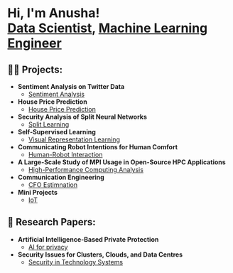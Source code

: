 <h1>Hi, I'm Anusha! <br/><a href="https://github.com/Anusha-Katha">Data Scientist</a>, <a href="https://www.linkedin.com/in/anusha-katha-843605171/">Machine Learning Engineer</a>

<h2>👨‍💻 Projects:</h2>

- <b>Sentiment Analysis on Twitter Data</b>
  - [Sentiment Analysis](https://github.com/Anusha-Katha/Academic-Projects/blob/main/sentiment_analysis.ipynb)
- <b>House Price Prediction</b>
  - [House Price Prediction](https://github.com/Anusha-Katha/Academic-Projects/blob/main/House_price_prediction.ipynb)
- <b>Security Analysis of Split Neural Networks</b>
  - [Split Learning](https://github.com/Anusha-Katha/Academic-Projects/blob/main/Split_Learning.pdf)
- <b>Self-Supervised Learning</b>
  - [Visual Representation Learning](https://github.com/Anusha-Katha/Anusha-Katha/assets/123344983/bd7d1799-0e4f-4004-a80b-267df7d05262)
- <b>Communicating Robot Intentions for Human Comfort</b>
  - [Human-Robot Interaction](https://github.com/Anusha-Katha/Academic-Projects/blob/main/Communicating_Robot_Intentions_for_Human_Comfort.pdf)
- <b>A Large-Scale Study of MPI Usage in Open-Source HPC Applications</b>
  - [High-Performance Computing Analysis](https://github.com/Anusha-Katha/Anusha-Katha/assets/123344983/be504667-37c2-419c-9a90-40449db4427a)
- <b>Communication Engineering</b>
  - [CFO Estimnation](https://github.com/Anusha-Katha/Academic-Projects/tree/main/Final_Year_Project)
- <b>Mini Projects</b>
  - [IoT](https://github.com/Anusha-Katha/Academic-Projects/tree/main/IoT-projects)
  
<h2>🔎 Research Papers:</h2>

- <b>Artificial Intelligence-Based Private Protection</b>
  - [AI for privacy](https://github.com/Anusha-Katha/Research_papers/blob/main/Artificial%20Intelligence%20based%20private%20protection)
- <b>Security Issues for Clusters, Clouds, and Data Centres</b>
  - [Security in Technology Systems](https://github.com/Anusha-Katha/Research_papers/blob/main/Security%20Issues%20for%20Clusters%2C%20Clouds%20%2C%20and%20Data%20Centres)


